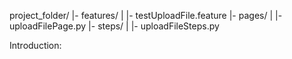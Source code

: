 project_folder/
    |- features/
    |   |- testUploadFile.feature
    |- pages/
    |   |- uploadFilePage.py
    |- steps/
    |   |- uploadFileSteps.py


Introduction:
